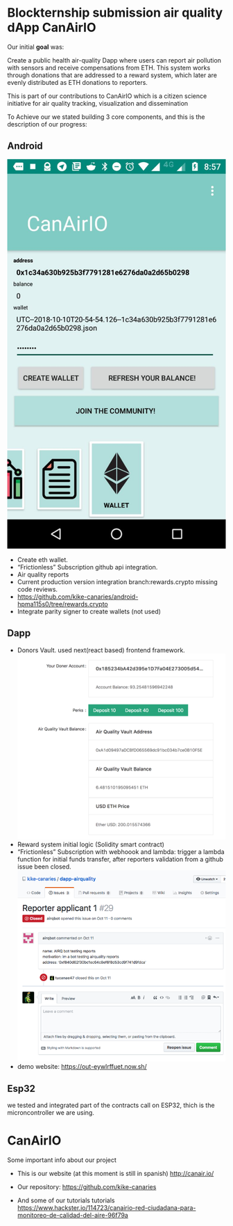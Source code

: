 
# Blockternship submission air quality dApp CanAirIO 

Our initial **goal** was:

Create a public health air-quality Dapp where users can report air pollution with sensors and receive compensations from ETH. This system works through donations that are addressed to a reward system, which later are evenly distributed as ETH donations to reporters.

This is part of our contributions to CanAirIO which is a citizen science initiative for air quality tracking, visualization and dissemination


To Achieve our we stated building 3 core components, and this is the description of our progress:  


## Android 
![](https://github.com/Blockternship/dapp-airquality/raw/dapp/canario_android.jpg)
* Create eth wallet. 
* “Frictionless” Subscription github api integration. 
* Air quality reports
* Current production version integration branch:rewards.crypto missing code reviews. 
* https://github.com/kike-canaries/android-hpma115s0/tree/rewards.crypto
* Integrate parity signer to create wallets (not used)
 



## Dapp 
* Donors Vault. used next(react based) frontend framework. 
![](https://github.com/Blockternship/dapp-airquality/raw/dapp/vault%20doners.png)
* Reward system initial logic (Solidity smart contract)
* “Frictionless” Subscription with webhoook and lambda:  trigger a lambda function for initial funds transfer, after reporters validation from a github issue been closed. 
![](https://github.com/Blockternship/dapp-airquality/raw/dapp/issues.png)
* demo website: https://out-eywlrffuet.now.sh/


## Esp32
we tested and integrated part of the contracts call on ESP32, thich is the microncontroller we are using. 



# CanAirIO
Some important info about our project

* This is our website (at this moment is still in spanish)
http://canair.io/

* Our  repository: 
https://github.com/kike-canaries

* And some of our tutorials tutorials
https://www.hackster.io/114723/canairio-red-ciudadana-para-monitoreo-de-calidad-del-aire-96f79a






